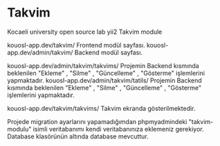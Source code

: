 # Takvim
Kocaeli university open source lab yii2 Takvim module

kouosl-app.dev/takvim/  Frontend modül sayfası.
kouosl-app.dev/admin/takvim/  Backend modül sayfası.

kouosl-app.dev/admin/takvim/takvims/ Projemin Backend kısmında beklenilen "Ekleme" , "Silme" , "Güncelleme" , "Gösterme" işlemlerini yapmaktadır.
kouosl-app.dev/admin/takvim/tatils/  Projemin Backend kısmında beklenilen "Ekleme" , "Silme" , "Güncelleme" , "Gösterme" işlemlerini yapmaktadır. 


kouosl-app.dev/takvim/takvims/ Takvim ekranda gösterilmektedir.

Projede migration ayarlarını yapamadığımdan phpmyadmindeki "takvim-modulu" isimli veritabanımı kendi veritabanınıza eklemeniz gerekiyor.
Database klasörünün altında database mevcuttur.